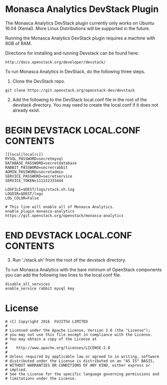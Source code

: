 # Monasca Analytics DevStack Plugin

The Monasca Analytics DevStack plugin currently only works on Ubuntu 16.04 (Xenial).
More Linux Distributions will be supported in the future.

Running the Monasca Analytics DevStack plugin requires a machine with 8GB of RAM.

Directions for installing and running Devstack can be found here:

    http://docs.openstack.org/developer/devstack/

To run Monasca Analytics in DevStack, do the following three steps.

1. Clone the DevStack repo.

```
git clone https://git.openstack.org/openstack-dev/devstack
```

2. Add the following to the DevStack local.conf file in the root of the devstack directory. You may
   need to create the local.conf if it does not already exist.

# BEGIN DEVSTACK LOCAL.CONF CONTENTS

```
[[local|localrc]]
MYSQL_PASSWORD=secretmysql
DATABASE_PASSWORD=secretdatabase
RABBIT_PASSWORD=secretrabbit
ADMIN_PASSWORD=secretadmin
SERVICE_PASSWORD=secretservice
SERVICE_TOKEN=111222333444

LOGFILE=$DEST/logs/stack.sh.log
LOGDIR=$DEST/logs
LOG_COLOR=False

# This line will enable all of Monasca Analytics.
enable_plugin monasca-analytics https://git.openstack.org/openstack/monasca-analytics
```

# END DEVSTACK LOCAL.CONF CONTENTS

3.   Run './stack.sh' from the root of the devstack directory.

To run Monasca Analytics with the bare mininum of OpenStack components you can
add the following two lines to the local.conf file.

```
disable_all_services
enable_service rabbit mysql key
```

# License

```
# (C) Copyright 2016  FUJITSU LIMITED
#
# Licensed under the Apache License, Version 2.0 (the "License");
# you may not use this file except in compliance with the License.
# You may obtain a copy of the License at
#
#    http://www.apache.org/licenses/LICENSE-2.0
#
# Unless required by applicable law or agreed to in writing, software
# distributed under the License is distributed on an "AS IS" BASIS,
# WITHOUT WARRANTIES OR CONDITIONS OF ANY KIND, either express or
# implied.
# See the License for the specific language governing permissions and
# limitations under the License.
```